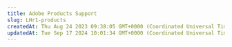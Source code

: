 ```yaml
---
title: Adobe Products Support
slug: LHr1-products
createdAt: Thu Aug 24 2023 09:38:05 GMT+0000 (Coordinated Universal Time)
updatedAt: Tue Sep 17 2024 10:01:34 GMT+0000 (Coordinated Universal Time)
---
```


